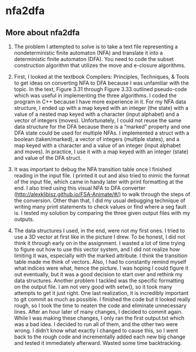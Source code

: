 # nfa2dfa

## More about nfa2dfa
1. The problem I attempted to solve is to take a text file representing a nondeterministic
finite automaton (NFA) and translate it into a deterministic finite automaton (DFA). You
need to code the subset construction algorithm that utilizes the move and e-closure
algorithms.

2. First, I looked at the textbook Compilers: Principles, Techniques, & Tools to get ideas on
converting NFA to DFA because I was unfamiliar with the topic. In the text, Figure 3.31
through Figure 3.33 outlined pseudo-code which was useful in implementing the three
algorithms. I coded the program in C++ because I have more experience in it. For my
NFA data structure, I ended up with a map keyed with an integer (the state) with a value
of a nested map keyed with a character (input alphabet) and a vector of integers
(moves). Unfortunately, I could not reuse the same data structure for the DFA because there is a
“marked” property and one DFA state could be used for multiple NFAs. I implemented a
struct with a boolean (taken/marked), a vector of integers (multiple states), and a map
keyed with a character and a value of an integer (input alphabet and moves). In practice,
I use it with a map keyed with an integer (state) and value of the DFA struct.

3. It was important to debug the NFA transition table once I finished reading in the input file.
I printed it out and also tried to mimic the format of the input file, which came in handy
later with print formatting at the end. I also tried using this visual NFA to DFA converter
(http://alexklibisz.github.io/FSA-Animate/#/) to walk through the steps of the conversion.
Other than that, I did my usual debugging technique of writing many print statements to
check values or find where a seg fault is. I tested my solution by comparing the three
given output files with my outputs.

4. The data structures I used, in the end, were not my first ones. I tried to use a 3D vector
at first like in the picture I drew. To be honest, I did not think it through early on in the
assignment. I wasted a lot of time trying to figure out how to use this vector system, and I
did not realize how limiting it was, especially with the marked attribute. I think the
transition table made me think of vectors. Also, I had to constantly remind myself what
indices were what, hence the picture. I was hoping I could figure it out eventually, but it
was a good decision to start over and rethink my data structures. Another problem I
tackled was the specific formatting on the output file. I am not very good with setw(), so
it took many attempts to get it just right. One last realization, it is incredibly important to
git commit as much as possible. I finished the code but it looked really rough, so I took
the time to neaten the code and eliminate unnecessary lines. After an hour later of many
changes, I decided to commit again. While I was making these changes, I only ran the
first output.txt which was a bad idea. I decided to run all of them, and the other two were
wrong. I didn’t know what exactly I changed to cause this, so I went back to the rough
code and incrementally added each new big change and tested it immediately afterward.
Wasted some time backtracking.


